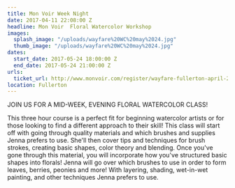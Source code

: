 ```yaml
---
title: Mon Voir Week Night
date: 2017-04-11 22:08:00 Z
headline: Mon Voir  Floral Watercolor Workshop
images:
  splash_image: "/uploads/wayfare%20WC%20may%2024.jpg"
  thumb_image: "/uploads/wayfare%20WC%20may%2024.jpg"
dates:
  start_date: 2017-05-24 18:00:00 Z
  end_date: 2017-05-24 21:00:00 Z
urls:
  ticket_url: http://www.monvoir.com/register/wayfare-fullerton-april-26-floral-watercolor-workshop
location: Fullerton
---
```


JOIN US FOR A MID-WEEK, EVENING FLORAL WATERCOLOR CLASS!

This three hour course is a perfect fit for beginning watercolor artists or for those looking to find a different approach to their skill! This class will start off with going through quality materials and which brushes and supplies Jenna prefers to use. She'll then cover tips and techniques for brush strokes, creating basic shapes, color theory and blending. Once you've gone through this material, you will incorporate how you've structured basic shapes into florals! Jenna will go over which brushes to use in order to form leaves, berries, peonies and more! With layering, shading, wet-in-wet painting, and other techniques Jenna prefers to use.